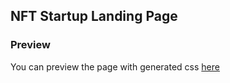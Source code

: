 ## NFT Startup Landing Page

### Preview

You can preview the page with generated css [here](https://htmlpreview.github.io/?https://github.com/Gretaki/NFTPage/blob/generated/index.html)